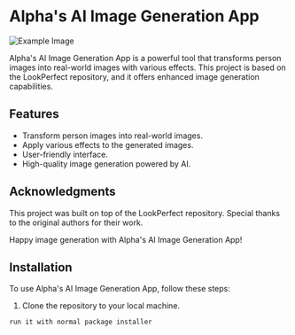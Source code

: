 # Alpha's AI Image Generation App

![Example Image](./example.png)

Alpha's AI Image Generation App is a powerful tool that transforms person images into real-world images with various effects. This project is based on the LookPerfect repository, and it offers enhanced image generation capabilities.

## Features

- Transform person images into real-world images.
- Apply various effects to the generated images.
- User-friendly interface.
- High-quality image generation powered by AI.
## Acknowledgments
This project was built on top of the LookPerfect repository. Special thanks to the original authors for their work.

Happy image generation with Alpha's AI Image Generation App!
## Installation

To use Alpha's AI Image Generation App, follow these steps:

1. Clone the repository to your local machine.

```bash
run it with normal package installer 



